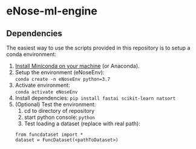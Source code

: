 # eNose-ml-engine

## Dependencies
The easiest way to use the scripts provided in this repository is to setup a conda environment:
1) [Install Miniconda on your machine](https://docs.conda.io/en/latest/miniconda.html) (or Anaconda).
2) Setup the environment (eNoseEnv): <br>
```conda create -n eNoseEnv python=3.7```
3) Activate environment: <br>
```conda activate eNoseEnv```
4) Install dependencies:
```pip install fastai scikit-learn natsort```
5) (Optional) Test the environment:
    1) cd to directory of repository
    2) start python console: ```python```
    3) Test loading a dataset (replace <pathToDataset> with real path):
    ```
    from funcdataset import *
    dataset = FuncDataset(<pathToDataset>)
    ```
    
    
